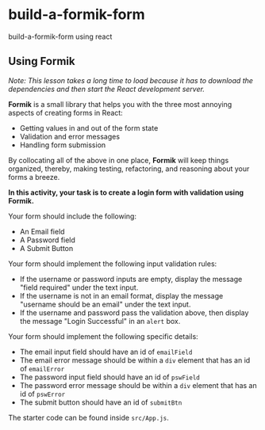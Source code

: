 # build-a-formik-form
build-a-formik-form using react 

## Using Formik

_Note: This lesson takes a long time to load because it has to download the dependencies and then start the React development server._

**Formik** is a small library that helps you with the three most annoying aspects of creating forms in React:

- Getting values in and out of the form state
- Validation and error messages
- Handling form submission

By collocating all of the above in one place, **Formik** will keep things organized, thereby, making testing, refactoring, and reasoning about your forms a breeze.

**In this activity, your task is to create a login form with validation using Formik.**

Your form should include the following:

- An Email field
- A Password field
- A Submit Button

Your form should implement the following input validation rules:

- If the username or password inputs are empty, display the message "field required" under the text input.
- If the username is not in an email format, display the message "username should be an email" under the text input.
- If the username and password pass the validation above, then display the message "Login Successful" in an `alert` box.

Your form should implement the following specific details:

- The email input field should have an id of `emailField`
- The email error message should be within a `div` element that has an id of `emailError`
- The password input field should have an id of `pswField`
- The password error message should be within a `div` element that has an id of `pswError`
- The submit button should have an id of `submitBtn`

The starter code can be found inside `src/App.js`.

